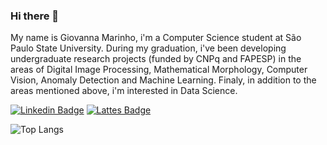 ### Hi there 👋
My name is Giovanna Marinho, i'm a Computer Science student at São Paulo State University. During my graduation, i've been developing undergraduate research projects (funded by CNPq and FAPESP) in the areas of Digital Image Processing, Mathematical Morphology, Computer Vision, Anomaly Detection and Machine Learning. Finaly, in addition to the areas mentioned above, i'm interested in Data Science.

<p>
  
[![Linkedin Badge](https://img.shields.io/badge/-LinkedIn-blue?style=flat-square&logo=Linkedin&logoColor=white&link=https://www.linkedin.com/in/giovanna-carreira-marinho-b49030170/)](https://www.linkedin.com/in/giovanna-carreira-marinho-b49030170/)
[![Lattes Badge](https://img.shields.io/badge/Lattes-blue?link=http://lattes.cnpq.br/3261077745815886)](http://lattes.cnpq.br/3261077745815886)

</p>

![Top Langs](https://github-readme-stats.vercel.app/api/top-langs/?username=Giovannacm&theme=flag-india)
